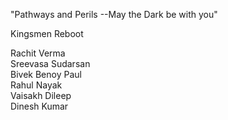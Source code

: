 "Pathways and Perils 
    --May the Dark be with you" 

Kingsmen Reboot

Rachit Verma <br />
Sreevasa Sudarsan <br />
Bivek Benoy Paul <br />
Rahul Nayak <br />
Vaisakh Dileep <br  />
Dinesh Kumar <br  />




